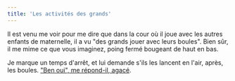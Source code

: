 ```yaml
---
title: 'Les activités des grands'
---
```


Il est venu me voir pour me dire que dans la cour où il joue avec les autres
enfants de maternelle, il a vu "des grands jouer avec leurs boules". Bien sûr,
il me mime ce que vous imaginez, poing fermé bougeant de haut en bas.

Je marque un temps d'arrêt, et lui demande s'ils les lancent en l'air, après,
les boules.
["Ben oui", me répond-il, agacé](https://media.giphy.com/media/ufNg4TNoNseVa/giphy.gif).
